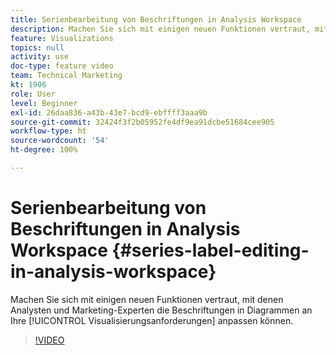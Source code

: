 ```yaml
---
title: Serienbearbeitung von Beschriftungen in Analysis Workspace
description: Machen Sie sich mit einigen neuen Funktionen vertraut, mit denen Analysten und Marketing-Experten die Beschriftungen in Diagrammen an Ihre Visualisierungsanforderungen anpassen können.
feature: Visualizations
topics: null
activity: use
doc-type: feature video
team: Technical Marketing
kt: 1906
role: User
level: Beginner
exl-id: 26daa836-a43b-43e7-bcd9-ebffff3aaa9b
source-git-commit: 32424f3f2b05952fe4df9ea91dcbe51684cee905
workflow-type: ht
source-wordcount: '54'
ht-degree: 100%

---
```


# Serienbearbeitung von Beschriftungen in Analysis Workspace {#series-label-editing-in-analysis-workspace}

Machen Sie sich mit einigen neuen Funktionen vertraut, mit denen Analysten und Marketing-Experten die Beschriftungen in Diagrammen an Ihre [!UICONTROL Visualisierungsanforderungen] anpassen können.

>[!VIDEO](https://video.tv.adobe.com/v/23728/?quality=12)
